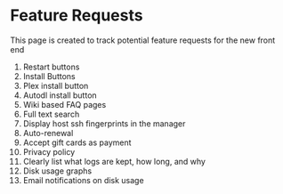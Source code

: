 # Feature Requests

This page is created to track potential feature requests for the new front end

1. Restart buttons
1. Install Buttons
  2. Plex install button
  3. Autodl install button
4. Wiki based FAQ pages
  1. Full text search
5. Display host ssh fingerprints in the manager
6. Auto-renewal
6. Accept gift cards as payment
7. Privacy policy
  1. Clearly list what logs are kept, how long, and why
1. Disk usage graphs
  1. Email notifications on disk usage

